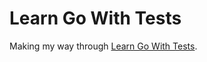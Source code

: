 # Learn Go With Tests

Making my way through [Learn Go With Tests](https://quii.gitbook.io/learn-go-with-tests/go-fundamentals/hello-world).